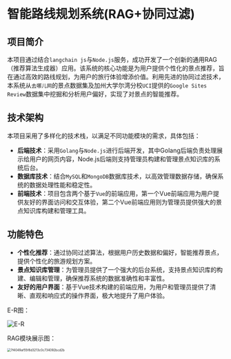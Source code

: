 # 智能路线规划系统(RAG+协同过滤)

## 项目简介

本项目通过结合`langchain js`与`Node.js`服务，成功开发了一个创新的通用RAG（推荐算法生成器）应用。该系统的核心功能是为用户提供个性化的景点推荐，旨在通过高效的路线规划，为用户的旅行体验增添价值。利用先进的协同过滤技术，本系统从`去哪儿网`的景点数据集及加州大学尔湾分校`UCI`提供的`Google Sites Review`数据集中挖掘和分析用户偏好，实现了对景点的智能推荐。

## 技术架构

本项目采用了多样化的技术栈，以满足不同功能模块的需求，具体包括：

- **后端技术**：采用`Golang`与`Node.js`进行后端开发，其中Golang后端负责处理展示给用户的网页内容，Node.js后端则支持管理员构建和管理景点知识库的系统后台。
- **数据库技术**：结合`MySQL`和`MongoDB`数据库技术，以高效管理数据存储，确保系统的数据处理性能和稳定性。
- **前端技术**：项目包含两个基于`Vue`的前端应用，第一个Vue前端应用为用户提供友好的界面访问和交互体验，第二个Vue前端应用则为管理员提供强大的景点知识库构建和管理工具。

## 功能特色

- **个性化推荐**：通过协同过滤算法，根据用户历史数据和偏好，智能推荐景点，提供个性化的旅游规划方案。
- **景点知识库管理**：为管理员提供了一个强大的后台系统，支持景点知识库的构建、编辑和管理，确保推荐系统的数据准确性和丰富性。
- **友好的用户界面**：基于Vue技术构建的前端应用，为用户和管理员提供了清晰、直观和响应式的操作界面，极大地提升了用户体验。

E-R图：

![E-R](D:\Golang-Project\Personal-Route-Planner\display\E-R.svg)

RAG模块展示图：

<img src="D:\Golang-Project\Personal-Route-Planner\display\7f4049af55f8d3213c0c734092bcd2b.png" alt="7f4049af55f8d3213c0c734092bcd2b" style="zoom:50%;" />

